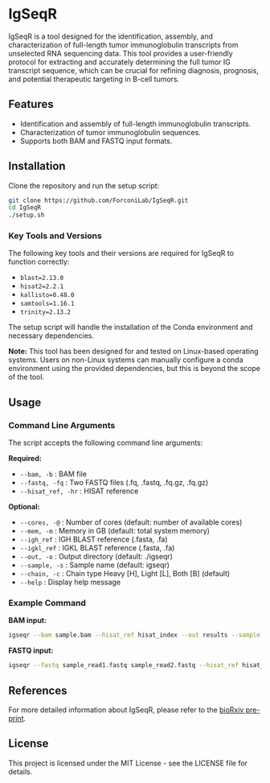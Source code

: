 # IgSeqR

IgSeqR is a tool designed for the identification, assembly, and characterization of full-length tumor immunoglobulin transcripts from unselected RNA sequencing data. This tool provides a user-friendly protocol for extracting and accurately determining the full tumor IG transcript sequence, which can be crucial for refining diagnosis, prognosis, and potential therapeutic targeting in B-cell tumors.

## Features

- Identification and assembly of full-length immunoglobulin transcripts.
- Characterization of tumor immunoglobulin sequences.
- Supports both BAM and FASTQ input formats.

## Installation

Clone the repository and run the setup script:
```bash
git clone https://github.com/ForconiLab/IgSeqR.git
cd IgSeqR
./setup.sh
```

### Key Tools and Versions

The following key tools and their versions are required for IgSeqR to function correctly:

- `blast=2.13.0`
- `hisat2=2.2.1`
- `kallisto=0.48.0`
- `samtools=1.16.1`
- `trinity=2.13.2`

The setup script will handle the installation of the Conda environment and necessary dependencies.

**Note:** This tool has been designed for and tested on Linux-based operating systems. Users on non-Linux systems can manually configure a conda environment using the provided dependencies, but this is beyond the scope of the tool.

## Usage

### Command Line Arguments

The script accepts the following command line arguments:

**Required:**

- `--bam, -b` : BAM file
- `--fastq, -fq` : Two FASTQ files (.fq, .fastq, .fq.gz, .fq.gz)
- `--hisat_ref, -hr` : HISAT reference

**Optional:**

- `--cores, -@` : Number of cores (default: number of available cores)
- `--mem, -m` : Memory in GB (default: total system memory)
- `--igh_ref` : IGH BLAST reference (.fasta, .fa)
- `--igkl_ref` : IGKL BLAST reference (.fasta, .fa)
- `--out, -o` : Output directory (default: ./igseqr)
- `--sample, -s` : Sample name (default: igseqr)
- `--chain, -c` : Chain type Heavy [H], Light [L], Both [B] (default)
- `--help` : Display help message

### Example Command

**BAM input:**
```bash
igseqr --bam sample.bam --hisat_ref hisat_index --out results --sample my_sample
```

**FASTQ input:**
```bash
igseqr --fastq sample_read1.fastq sample_read2.fastq --hisat_ref hisat_index --out results --sample my_sample
```

## References

For more detailed information about IgSeqR, please refer to the  [bioRxiv pre-print](https://www.biorxiv.org/content/10.1101/2024.09.03.611002v1).

## License

This project is licensed under the MIT License - see the LICENSE file for details.

